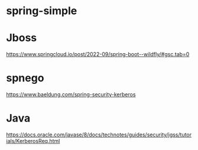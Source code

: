 # spring-simple


# Jboss
https://www.springcloud.io/post/2022-09/spring-boot--wildfly/#gsc.tab=0


# spnego
https://www.baeldung.com/spring-security-kerberos


# Java
https://docs.oracle.com/javase/8/docs/technotes/guides/security/jgss/tutorials/KerberosReq.html